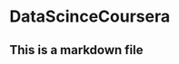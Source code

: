 DataScinceCoursera
========================================================
## This is a markdown file
